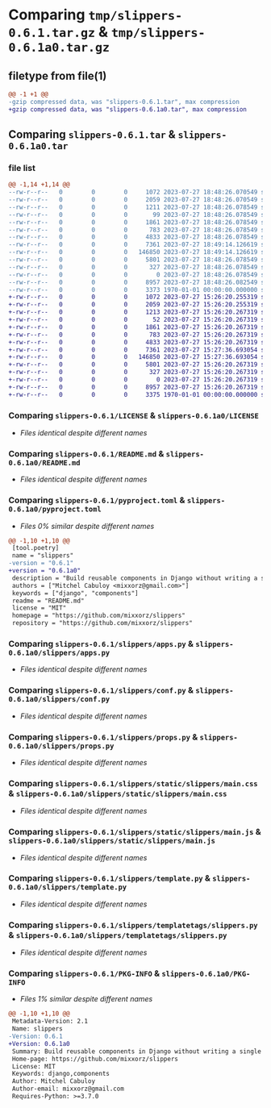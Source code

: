 # Comparing `tmp/slippers-0.6.1.tar.gz` & `tmp/slippers-0.6.1a0.tar.gz`

## filetype from file(1)

```diff
@@ -1 +1 @@
-gzip compressed data, was "slippers-0.6.1.tar", max compression
+gzip compressed data, was "slippers-0.6.1a0.tar", max compression
```

## Comparing `slippers-0.6.1.tar` & `slippers-0.6.1a0.tar`

### file list

```diff
@@ -1,14 +1,14 @@
--rw-r--r--   0        0        0     1072 2023-07-27 18:48:26.070549 slippers-0.6.1/LICENSE
--rw-r--r--   0        0        0     2059 2023-07-27 18:48:26.070549 slippers-0.6.1/README.md
--rw-r--r--   0        0        0     1211 2023-07-27 18:48:26.078549 slippers-0.6.1/pyproject.toml
--rw-r--r--   0        0        0       99 2023-07-27 18:48:26.078549 slippers-0.6.1/slippers/__init__.py
--rw-r--r--   0        0        0     1861 2023-07-27 18:48:26.078549 slippers-0.6.1/slippers/apps.py
--rw-r--r--   0        0        0      783 2023-07-27 18:48:26.078549 slippers-0.6.1/slippers/conf.py
--rw-r--r--   0        0        0     4833 2023-07-27 18:48:26.078549 slippers-0.6.1/slippers/props.py
--rw-r--r--   0        0        0     7361 2023-07-27 18:49:14.126619 slippers-0.6.1/slippers/static/slippers/main.css
--rw-r--r--   0        0        0   146850 2023-07-27 18:49:14.126619 slippers-0.6.1/slippers/static/slippers/main.js
--rw-r--r--   0        0        0     5801 2023-07-27 18:48:26.078549 slippers-0.6.1/slippers/template.py
--rw-r--r--   0        0        0      327 2023-07-27 18:48:26.078549 slippers-0.6.1/slippers/templates/slippers/overlay.html
--rw-r--r--   0        0        0        0 2023-07-27 18:48:26.078549 slippers-0.6.1/slippers/templatetags/__init__.py
--rw-r--r--   0        0        0     8957 2023-07-27 18:48:26.082549 slippers-0.6.1/slippers/templatetags/slippers.py
--rw-r--r--   0        0        0     3373 1970-01-01 00:00:00.000000 slippers-0.6.1/PKG-INFO
+-rw-r--r--   0        0        0     1072 2023-07-27 15:26:20.255319 slippers-0.6.1a0/LICENSE
+-rw-r--r--   0        0        0     2059 2023-07-27 15:26:20.255319 slippers-0.6.1a0/README.md
+-rw-r--r--   0        0        0     1213 2023-07-27 15:26:20.267319 slippers-0.6.1a0/pyproject.toml
+-rw-r--r--   0        0        0       52 2023-07-27 15:26:20.267319 slippers-0.6.1a0/slippers/__init__.py
+-rw-r--r--   0        0        0     1861 2023-07-27 15:26:20.267319 slippers-0.6.1a0/slippers/apps.py
+-rw-r--r--   0        0        0      783 2023-07-27 15:26:20.267319 slippers-0.6.1a0/slippers/conf.py
+-rw-r--r--   0        0        0     4833 2023-07-27 15:26:20.267319 slippers-0.6.1a0/slippers/props.py
+-rw-r--r--   0        0        0     7361 2023-07-27 15:27:36.693054 slippers-0.6.1a0/slippers/static/slippers/main.css
+-rw-r--r--   0        0        0   146850 2023-07-27 15:27:36.693054 slippers-0.6.1a0/slippers/static/slippers/main.js
+-rw-r--r--   0        0        0     5801 2023-07-27 15:26:20.267319 slippers-0.6.1a0/slippers/template.py
+-rw-r--r--   0        0        0      327 2023-07-27 15:26:20.267319 slippers-0.6.1a0/slippers/templates/slippers/overlay.html
+-rw-r--r--   0        0        0        0 2023-07-27 15:26:20.267319 slippers-0.6.1a0/slippers/templatetags/__init__.py
+-rw-r--r--   0        0        0     8957 2023-07-27 15:26:20.267319 slippers-0.6.1a0/slippers/templatetags/slippers.py
+-rw-r--r--   0        0        0     3375 1970-01-01 00:00:00.000000 slippers-0.6.1a0/PKG-INFO
```

### Comparing `slippers-0.6.1/LICENSE` & `slippers-0.6.1a0/LICENSE`

 * *Files identical despite different names*

### Comparing `slippers-0.6.1/README.md` & `slippers-0.6.1a0/README.md`

 * *Files identical despite different names*

### Comparing `slippers-0.6.1/pyproject.toml` & `slippers-0.6.1a0/pyproject.toml`

 * *Files 0% similar despite different names*

```diff
@@ -1,10 +1,10 @@
 [tool.poetry]
 name = "slippers"
-version = "0.6.1"
+version = "0.6.1a0"
 description = "Build reusable components in Django without writing a single line of Python."
 authors = ["Mitchel Cabuloy <mixxorz@gmail.com>"]
 keywords = ["django", "components"]
 readme = "README.md"
 license = "MIT"
 homepage = "https://github.com/mixxorz/slippers"
 repository = "https://github.com/mixxorz/slippers"
```

### Comparing `slippers-0.6.1/slippers/apps.py` & `slippers-0.6.1a0/slippers/apps.py`

 * *Files identical despite different names*

### Comparing `slippers-0.6.1/slippers/conf.py` & `slippers-0.6.1a0/slippers/conf.py`

 * *Files identical despite different names*

### Comparing `slippers-0.6.1/slippers/props.py` & `slippers-0.6.1a0/slippers/props.py`

 * *Files identical despite different names*

### Comparing `slippers-0.6.1/slippers/static/slippers/main.css` & `slippers-0.6.1a0/slippers/static/slippers/main.css`

 * *Files identical despite different names*

### Comparing `slippers-0.6.1/slippers/static/slippers/main.js` & `slippers-0.6.1a0/slippers/static/slippers/main.js`

 * *Files identical despite different names*

### Comparing `slippers-0.6.1/slippers/template.py` & `slippers-0.6.1a0/slippers/template.py`

 * *Files identical despite different names*

### Comparing `slippers-0.6.1/slippers/templatetags/slippers.py` & `slippers-0.6.1a0/slippers/templatetags/slippers.py`

 * *Files identical despite different names*

### Comparing `slippers-0.6.1/PKG-INFO` & `slippers-0.6.1a0/PKG-INFO`

 * *Files 1% similar despite different names*

```diff
@@ -1,10 +1,10 @@
 Metadata-Version: 2.1
 Name: slippers
-Version: 0.6.1
+Version: 0.6.1a0
 Summary: Build reusable components in Django without writing a single line of Python.
 Home-page: https://github.com/mixxorz/slippers
 License: MIT
 Keywords: django,components
 Author: Mitchel Cabuloy
 Author-email: mixxorz@gmail.com
 Requires-Python: >=3.7.0
```


